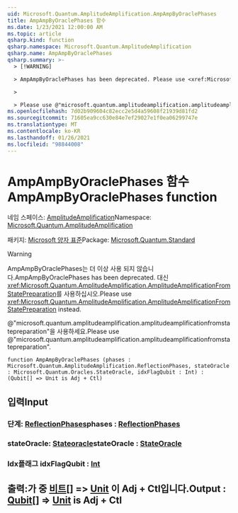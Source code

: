 ```yaml
---
uid: Microsoft.Quantum.AmplitudeAmplification.AmpAmpByOraclePhases
title: AmpAmpByOraclePhases 함수
ms.date: 1/23/2021 12:00:00 AM
ms.topic: article
qsharp.kind: function
qsharp.namespace: Microsoft.Quantum.AmplitudeAmplification
qsharp.name: AmpAmpByOraclePhases
qsharp.summary: >-
  > [!WARNING]

  > AmpAmpByOraclePhases has been deprecated. Please use <xref:Microsoft.Quantum.AmplitudeAmplification.AmplitudeAmplificationFromStatePreparation> instead.

  >

  > Please use @"microsoft.quantum.amplitudeamplification.amplitudeamplificationfromstatepreparation".
ms.openlocfilehash: 7d02b909604c82ecc2e5d4a59608f21939d81fd2
ms.sourcegitcommit: 71605ea9cc630e84e7ef29027e1f0ea06299747e
ms.translationtype: MT
ms.contentlocale: ko-KR
ms.lasthandoff: 01/26/2021
ms.locfileid: "98844008"
---
```

# <a name="ampampbyoraclephases-function"></a><span data-ttu-id="c3716-102">AmpAmpByOraclePhases 함수</span><span class="sxs-lookup"><span data-stu-id="c3716-102">AmpAmpByOraclePhases function</span></span>

<span data-ttu-id="c3716-103">네임 스페이스: [AmplitudeAmplification](xref:Microsoft.Quantum.AmplitudeAmplification)</span><span class="sxs-lookup"><span data-stu-id="c3716-103">Namespace: [Microsoft.Quantum.AmplitudeAmplification](xref:Microsoft.Quantum.AmplitudeAmplification)</span></span>

<span data-ttu-id="c3716-104">패키지: [Microsoft 양자 표준](https://nuget.org/packages/Microsoft.Quantum.Standard)</span><span class="sxs-lookup"><span data-stu-id="c3716-104">Package: [Microsoft.Quantum.Standard](https://nuget.org/packages/Microsoft.Quantum.Standard)</span></span>


> [!WARNING]
> <span data-ttu-id="c3716-105">AmpAmpByOraclePhases는 더 이상 사용 되지 않습니다.</span><span class="sxs-lookup"><span data-stu-id="c3716-105">AmpAmpByOraclePhases has been deprecated.</span></span> <span data-ttu-id="c3716-106">대신 <xref:Microsoft.Quantum.AmplitudeAmplification.AmplitudeAmplificationFromStatePreparation>를 사용하십시오.</span><span class="sxs-lookup"><span data-stu-id="c3716-106">Please use <xref:Microsoft.Quantum.AmplitudeAmplification.AmplitudeAmplificationFromStatePreparation> instead.</span></span>
>
> <span data-ttu-id="c3716-107">@"microsoft.quantum.amplitudeamplification.amplitudeamplificationfromstatepreparation"을 사용하세요.</span><span class="sxs-lookup"><span data-stu-id="c3716-107">Please use @"microsoft.quantum.amplitudeamplification.amplitudeamplificationfromstatepreparation".</span></span>



```qsharp
function AmpAmpByOraclePhases (phases : Microsoft.Quantum.AmplitudeAmplification.ReflectionPhases, stateOracle : Microsoft.Quantum.Oracles.StateOracle, idxFlagQubit : Int) : (Qubit[] => Unit is Adj + Ctl)
```


## <a name="input"></a><span data-ttu-id="c3716-108">입력</span><span class="sxs-lookup"><span data-stu-id="c3716-108">Input</span></span>

### <a name="phases--reflectionphases"></a><span data-ttu-id="c3716-109">단계: [ReflectionPhases](xref:Microsoft.Quantum.AmplitudeAmplification.ReflectionPhases)</span><span class="sxs-lookup"><span data-stu-id="c3716-109">phases : [ReflectionPhases](xref:Microsoft.Quantum.AmplitudeAmplification.ReflectionPhases)</span></span>




### <a name="stateoracle--stateoracle"></a><span data-ttu-id="c3716-110">stateOracle: [Stateoracle](xref:Microsoft.Quantum.Oracles.StateOracle)</span><span class="sxs-lookup"><span data-stu-id="c3716-110">stateOracle : [StateOracle](xref:Microsoft.Quantum.Oracles.StateOracle)</span></span>




### <a name="idxflagqubit--int"></a><span data-ttu-id="c3716-111">Idx플래그 [](xref:microsoft.quantum.lang-ref.int)</span><span class="sxs-lookup"><span data-stu-id="c3716-111">idxFlagQubit : [Int](xref:microsoft.quantum.lang-ref.int)</span></span>





## <a name="output--qubit--unit--is-adj--ctl"></a><span data-ttu-id="c3716-112">출력:가 중 [비트](xref:microsoft.quantum.lang-ref.qubit)[] => [Unit](xref:microsoft.quantum.lang-ref.unit)  이 Adj + Ctl입니다.</span><span class="sxs-lookup"><span data-stu-id="c3716-112">Output : [Qubit](xref:microsoft.quantum.lang-ref.qubit)[] => [Unit](xref:microsoft.quantum.lang-ref.unit)  is Adj + Ctl</span></span>


